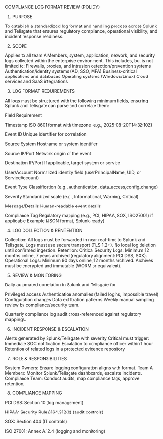 COMPLIANCE LOG FORMAT REVIEW (POLICY)



1. PURPOSE

To establish a standardized log format and handling process across Splunk and Telisgate that ensures regulatory compliance, operational visibility, and incident response readiness.



2. SCOPE

Applies to all team A Members, system, application, network, and security logs collected within the enterprise environment. This includes, but is not limited to:
Firewalls, proxies, and intrusion detection/prevention systems
Authentication/identity systems (AD, SSO, MFA)
Business-critical applications and databases
Operating systems (Windows/Linux)
Cloud services and SaaS integrations



3. LOG FORMAT REQUIREMENTS

All logs must be structured with the following minimum fields, ensuring Splunk and Telisgate can parse and correlate them:

  Field																									Requirement

  Timestamp											ISO 8601 format with timezone (e.g., 2025-08-20T14:32:10Z)

  Event ID											Unique identifier for correlation

  Source System									Hostname or system identifier

  Source IP/Port               Network origin of the event

  Destination IP/Port           If applicable, target system or service

  User/Account                  Normalized identity field (userPrincipalName, UID, or ServiceAccount)

  Event Type                    Classification (e.g., authentication, data_access,config_change)

  Severity                      Standardized scale (e.g., Informational, Warning, Critical)

  Message/Details               Human-readable event details

  Compliance Tag                Regulatory mapping (e.g., PCI, HIPAA, SOX, ISO27001) if applicable Example (JSON format, Splunk-ready)



4. LOG COLLECTION & RENTENTION

Collection:
All logs must be forwarded in near real-time to Splunk and Telisgate.
Logs must use secure transport (TLS 1.2+).
No local log deletion until confirmed ingestion.
Retention:
Critical Security Logs: Minimum 12 months online, 7 years archived (regulatory alignment: PCI DSS, SOX).
Operational Logs: Minimum 90 days online, 12 months archived.
Archives must be encrypted and immutable (WORM or equivalent).



5. REVIEW & MONITORING

Daily automated correlation in Splunk and Telisgate for:

Privileged access
Authentication anomalies (failed logins, impossible travel)
Configuration changes
Data exfiltration patterns
Weekly manual sampling review by compliance/security team.

Quarterly compliance log audit cross-referenced against regulatory mappings.



6. INCIDENT RESPONSE & ESCALATION

Alerts generated by Splunk/Telisgate with severity Critical must trigger:
Immediate SOC notification
Escalation to compliance officer within 1 hour
Retention of related logs in a protected evidence repository



7. ROLE & RESPONSIBILITIES

System Owners: Ensure logging configuration aligns with format.
Team A Members: Monitor Splunk/Telisgate dashboards, escalate incidents.
Compliance Team: Conduct audits, map compliance tags, approve retention.



8. COMPLIANCE MAPPING
   
PCI DSS: Section 10 (log management)

HIPAA: Security Rule §164.312(b) (audit controls)

SOX: Section 404 (IT controls)

ISO 27001: Annex A.12.4 (logging and monitoring)







